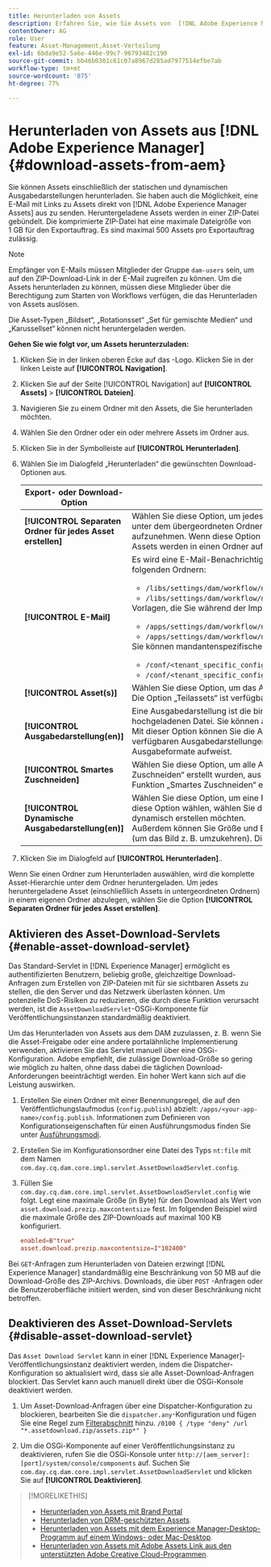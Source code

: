 ```yaml
---
title: Herunterladen von Assets
description: Erfahren Sie, wie Sie Assets von  [!DNL Adobe Experience Manager] herunterladen und die Download-Funktion aktivieren oder deaktivieren können.
contentOwner: AG
role: User
feature: Asset-Management,Asset-Verteilung
exl-id: 6bda9e52-5a6e-446e-99c7-96793482c190
source-git-commit: bb46b0301c61c07a8967d285ad7977514efbe7ab
workflow-type: tm+mt
source-wordcount: '875'
ht-degree: 77%

---
```


# Herunterladen von Assets aus [!DNL Adobe Experience Manager] {#download-assets-from-aem}

Sie können Assets einschließlich der statischen und dynamischen Ausgabedarstellungen herunterladen. Sie haben auch die Möglichkeit, eine E-Mail mit Links zu Assets direkt von [!DNL Adobe Experience Manager Assets] aus zu senden. Heruntergeladene Assets werden in einer ZIP-Datei gebündelt. Die komprimierte ZIP-Datei hat eine maximale Dateigröße von 1 GB für den Exportauftrag. Es sind maximal 500 Assets pro Exportauftrag zulässig.

>[!NOTE]
>
>Empfänger von E-Mails müssen Mitglieder der Gruppe `dam-users` sein, um auf den ZIP-Download-Link in der E-Mail zugreifen zu können. Um die Assets herunterladen zu können, müssen diese Mitglieder über die Berechtigung zum Starten von Workflows verfügen, die das Herunterladen von Assets auslösen.

Die Asset-Typen „Bildset“, „Rotationsset“ „Set für gemischte Medien“ und „Karussellset“ können nicht heruntergeladen werden.

**Gehen Sie wie folgt vor, um Assets herunterzuladen:**

1. Klicken Sie in der linken oberen Ecke auf das -Logo. Klicken Sie in der linken Leiste auf **[!UICONTROL Navigation]**.
1. Klicken Sie auf der Seite [!UICONTROL Navigation] auf **[!UICONTROL Assets]** > **[!UICONTROL Dateien]**.
1. Navigieren Sie zu einem Ordner mit den Assets, die Sie herunterladen möchten.
1. Wählen Sie den Ordner oder ein oder mehrere Assets im Ordner aus.
1. Klicken Sie in der Symbolleiste auf **[!UICONTROL Herunterladen]**.
1. Wählen Sie im Dialogfeld „Herunterladen“ die gewünschten Download-Optionen aus.

   | Export- oder Download-Option | Beschreibung |
   |---|---|
   | **[!UICONTROL Separaten Ordner für jedes Asset erstellen]** | Wählen Sie diese Option, um jedes Asset, das Sie herunterladen – einschließlich der Assets in Unterordnern, die unter dem übergeordneten Ordner des Assets verschachtelt sind – in einen Ordner auf Ihrem lokalen Computer aufzunehmen. Wenn diese Option nicht ausgewählt ist, wird standardmäßig die Ordnerhierarchie ignoriert und alle Assets werden in einen Ordner auf Ihrem lokalen Computer heruntergeladen. |
   | **[!UICONTROL E-Mail]** | Es wird eine E-Mail-Benachrichtigung an den Benutzer gesendet. Standardmäßige E-Mail-Vorlagen finden Sie in folgenden Ordnern:<ul><li>`/libs/settings/dam/workflow/notification/email/downloadasset`.</li><li>`/libs/settings/dam/workflow/notification/email/transientworkflowcompleted`.</li></ul> Vorlagen, die Sie während der Implementierung anpassen, stehen an den folgenden Speicherorten zur Verfügung: <ul><li>`/apps/settings/dam/workflow/notification/email/downloadasset`.</li><li>`/apps/settings/dam/workflow/notification/email/transientworkflowcompleted`.</li></ul>Sie können mandantenspezifische benutzerdefinierte Vorlagen in folgenden Ordnern speichern:<ul><li>`/conf/<tenant_specific_config_root>/settings/dam/workflow/notification/email/downloadasset`.</li><li>`/conf/<tenant_specific_config_root>/settings/dam/workflow/notification/email/transientworkflowcompleted`.</li></ul> |
   | **[!UICONTROL Asset(s)]** | Wählen Sie diese Option, um das Asset in seiner Originalform ohne Ausgabedarstellungen herunterzuladen.<br>Die Option „Teilassets“ ist verfügbar, wenn das Asset Teil-Asset enthält. |
   | **[!UICONTROL Ausgabedarstellung(en)]** | Eine Ausgabedarstellung ist die binäre Darstellung eines Assets. Assets haben eine primäre Darstellung – die einer hochgeladenen Datei. Sie können außerdem mehrere Darstellungen aufweisen. <br> Mit dieser Option können Sie die Ausgabedarstellungen auswählen, die heruntergeladen werden sollen. Die verfügbaren Ausgabedarstellungen hängen vom ausgewählten Asset ab. Die Option ist verfügbar, wenn das Asset Ausgabeformate aufweist. |
   | **[!UICONTROL Smartes Zuschneiden]** | Wählen Sie diese Option, um alle Ausgabedarstellungen des ausgewählten Assets, die mit der Funktion „Smartes Zuschneiden“ erstellt wurden, aus AEM herunterzuladen. Eine ZIP-Datei mit den Ausgabedarstellungen, die mit der Funktion „Smartes Zuschneiden“ erstellt wurden, wird erstellt und auf Ihren lokalen Computer heruntergeladen. |
   | **[!UICONTROL Dynamische Ausgabedarstellung(en)]** | Wählen Sie diese Option, um eine Reihe von alternativen Ausgabedarstellungen in Echtzeit zu erstellen. Wenn Sie diese Option wählen, wählen Sie durch Auswahl aus der Liste [Bildvorgabe](image-presets.md) auch die Ausgabedarstellungen, die Sie dynamisch erstellen möchten. <br>Außerdem können Sie Größe und Einheit, Format, Farbraum, Auflösung und beliebige Bild-Modifikatoren auswählen (um das Bild z. B. umzukehren). Die Option ist nur verfügbar, wenn Sie [!DNL Dynamic Media] aktiviert haben. |

1. Klicken Sie im Dialogfeld auf **[!UICONTROL Herunterladen]**..

Wenn Sie einen Ordner zum Herunterladen auswählen, wird die komplette Asset-Hierarchie unter dem Ordner heruntergeladen. Um jedes heruntergeladene Asset (einschließlich Assets in untergeordneten Ordnern) in einem eigenen Ordner abzulegen, wählen Sie die Option **[!UICONTROL Separaten Ordner für jedes Asset erstellen]**.

## Aktivieren des Asset-Download-Servlets {#enable-asset-download-servlet}

Das Standard-Servlet in [!DNL Experience Manager] ermöglicht es authentifizierten Benutzern, beliebig große, gleichzeitige Download-Anfragen zum Erstellen von ZIP-Dateien mit für sie sichtbaren Assets zu stellen, die den Server und das Netzwerk überlasten können. Um potenzielle DoS-Risiken zu reduzieren, die durch diese Funktion verursacht werden, ist die `AssetDownloadServlet`-OSGi-Komponente für Veröffentlichungsinstanzen standardmäßig deaktiviert.

Um das Herunterladen von Assets aus dem DAM zuzulassen, z. B. wenn Sie die Asset-Freigabe oder eine andere portalähnliche Implementierung verwenden, aktivieren Sie das Servlet manuell über eine OSGi-Konfiguration. Adobe empfiehlt, die zulässige Download-Größe so gering wie möglich zu halten, ohne dass dabei die täglichen Download-Anforderungen beeinträchtigt werden. Ein hoher Wert kann sich auf die Leistung auswirken.

1. Erstellen Sie einen Ordner mit einer Benennungsregel, die auf den Veröffentlichungslaufmodus (`config.publish`) abzielt: `/apps/<your-app-name>/config.publish`. Informationen zum Definieren von Konfigurationseigenschaften für einen Ausführungsmodus finden Sie unter [Ausführungsmodi](/help/sites-deploying/configure-runmodes.md#defining-configuration-properties-for-a-run-mode).
1. Erstellen Sie im Konfigurationsordner eine Datei des Typs `nt:file` mit dem Namen `com.day.cq.dam.core.impl.servlet.AssetDownloadServlet.config`.
1. Füllen Sie `com.day.cq.dam.core.impl.servlet.AssetDownloadServlet.config` wie folgt. Legt eine maximale Größe (in Byte) für den Download als Wert von `asset.download.prezip.maxcontentsize` fest. Im folgenden Beispiel wird die maximale Größe des ZIP-Downloads auf maximal 100 KB konfiguriert.

   ```conf
   enabled=B"true"
   asset.download.prezip.maxcontentsize=I"102400"
   ```

Bei `GET`-Anfragen zum Herunterladen von Dateien erzwingt [!DNL Experience Manager] standardmäßig eine Beschränkung von 50 MB auf die Download-Größe des ZIP-Archivs. Downloads, die über `POST` -Anfragen oder die Benutzeroberfläche initiiert werden, sind von dieser Beschränkung nicht betroffen.

## Deaktivieren des Asset-Download-Servlets {#disable-asset-download-servlet}

Das `Asset Download Servlet` kann in einer [!DNL Experience Manager]-Veröffentlichungsinstanz deaktiviert werden, indem die Dispatcher-Konfiguration so aktualisiert wird, dass sie alle Asset-Download-Anfragen blockiert. Das Servlet kann auch manuell direkt über die OSGi-Konsole deaktiviert werden.

1. Um Asset-Download-Anfragen über eine Dispatcher-Konfiguration zu blockieren, bearbeiten Sie die `dispatcher.any`-Konfiguration und fügen Sie eine Regel zum [Filterabschnitt](https://experienceleague.adobe.com/docs/experience-manager-dispatcher/using/configuring/dispatcher-configuration.html#defining-a-filter) hinzu. `/0100 { /type "deny" /url "*.assetdownload.zip/assets.zip*" }`

1. Um die OSGi-Komponente auf einer Veröffentlichungsinstanz zu deaktivieren, rufen Sie die OSGi-Konsole unter `http://[aem_server]:[port]/system/console/components` auf. Suchen Sie `com.day.cq.dam.core.impl.servlet.AssetDownloadServlet` und klicken Sie auf **[!UICONTROL Deaktivieren]**.

>[!MORELIKETHIS]
>
>* [Herunterladen von Assets mit Brand Portal](https://experienceleague.adobe.com/docs/experience-manager-brand-portal/using/download/brand-portal-download-assets.html?lang=de)
>* [Herunterladen von DRM-geschützten Assets](drm.md).
>* [Herunterladen von Assets mit dem Experience Manager-Desktop-Programm auf einem Windows- oder Mac-Desktop](https://experienceleague.adobe.com/docs/experience-manager-desktop-app/using/using.html?lang=de#download-assets).
>* [Herunterladen von Assets mit Adobe Assets Link aus den unterstützten Adobe Creative Cloud-Programmen](https://helpx.adobe.com/de/enterprise/using/manage-assets-using-adobe-asset-link.html).

